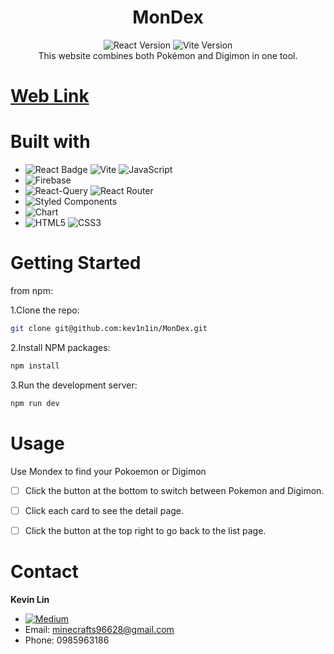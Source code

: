 <div align="center">
 <h1>MonDex</h1>
</div>
<div align="center">
    <img src="https://img.shields.io/badge/React-18.3.1-blue" alt="React Version">
    <img src="https://img.shields.io/badge/Vite-5.4.1-yellow" alt="Vite Version">
</div>
<div align="center">
  This website combines both Pokémon and Digimon in one tool.
</div>

# [Web Link](https://mondex-f850c--kevin-0pwsz628.web.app/pokemon?offset=0)


# Built with

- ![React Badge](https://img.shields.io/badge/React-black?style=for-the-badge&logo=react&logoColor=#087ea4) ![Vite](https://img.shields.io/badge/Vite-646CFF?style=for-the-badge&logo=vite&logoColor=white) ![JavaScript](https://img.shields.io/badge/JavaScript-007ACC?style=for-the-badge&logo=javascript&logoColor=white)
- ![Firebase](https://img.shields.io/badge/Firebase-FFCA28?style=for-the-badge&logo=firebase&logoColor=red)
- ![React-Query](https://img.shields.io/badge/React_Query-FF4154?style=for-the-badge&logo=react-query&logoColor=white) ![React Router](https://img.shields.io/badge/React_Router-CA4245?style=for-the-badge&logo=react-router&logoColor=white)
- ![Styled Components](https://img.shields.io/badge/Styled_Components-black?style=for-the-badge&logo=styled-components&logoColor=#DB7093) 
- ![Chart](https://img.shields.io/badge/Chart-black?style=for-the-badge&logo=chartdotjs&logoColor=#DB7093) 
- ![HTML5](https://img.shields.io/badge/HTML5-E34F26?style=for-the-badge&logo=html5&logoColor=white) ![CSS3](https://img.shields.io/badge/CSS3-1572B6?style=for-the-badge&logo=css3&logoColor=white)

# Getting Started

from npm:

1.Clone the repo:

```bash
git clone git@github.com:kev1n1in/MonDex.git
```

2.Install NPM packages:

```bash
npm install
```

3.Run the development server:

```bash
npm run dev
```

# Usage

Use Mondex to find your Pokoemon or Digimon

- [ ] Click the button at the bottom to switch between Pokemon and Digimon.
- [ ] Click each card to see the detail page.
- [ ] Click the button at the top right to go back to the list page.


# Contact

**Kevin Lin**<br>

- [![Medium](https://img.shields.io/badge/Medium-black?style=for-the-badge&logo=medium&logoColor=white)](https://medium.com/@KeVinL1n)
- Email: minecrafts96628@gmail.com
- Phone: 0985963186
